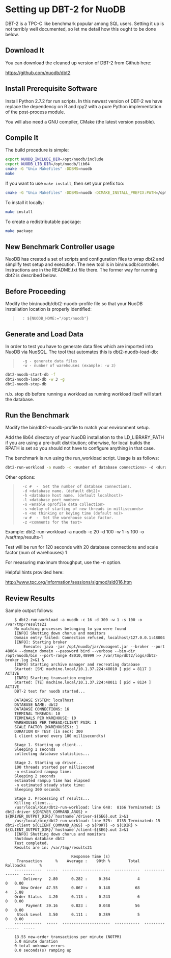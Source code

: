 # Setting up DBT-2  for NuoDB
DBT-2 is a TPC-C like benchmark popular among SQL users. Setting it up is not
terribly well documented, so let me detail how this ought to be done below.
## Download It
You can download the cleaned up version of DBT-2 from Github here:

  https://github.com/nuodb/dbt2

## Install Prerequisite Software

Install Python 2.7.2 for run scripts. 
In this newest version of DBT-2 we have replace the dependency on R and rpy2 with a
pure Python implementation of the post-process module.

You will also need a GNU compiler, CMake (the latest version possible).

## Compile It
The build procedure is simple:

```bash
export NUODB_INCLUDE_DIR=/opt/nuodb/include
export NUODB_LIB_DIR=/opt/nuodb/lib64
cmake -G "Unix Makefiles" -DDBMS=nuodb
make
```

If you want to use `make install`, then set your prefix too:

```bash
cmake -G "Unix Makefiles" -DDBMS=nuodb -DCMAKE_INSTALL_PREFIX:PATH=/opt/local/dbt -DCMAKE_BUILD_TYPE=Debug
```

To install it locally:

```bash
make install
```

To create a redistributable package:

```bash
make package
```

## New Benchmark Controller usage

NuoDB has created a set of scripts and configuration files to wrap
dbt2 and simplify test setup and execution.  The new tool is in
bin/nuodb/controller.  Instructions are in the README.txt file there.
The former way for running dbt2 is described below.

## Before Proceeding

Modify the bin/nuodb/dbt2-nuodb-profile file so that your NuoDB installation
location is properly identified:

>       : ${NUODB_HOME:="/opt/nuodb"}

## Generate and Load Data
In order to test you have to generate data files which are imported into NuoDB
via NuoSQL. The tool that automates this is dbt2-nuodb-load-db:

>       -g - generate data files
>       -w - number of warehouses (example: -w 3)

```bash
dbt2-nuodb-start-db -f
dbt2-nuodb-load-db -w 3 -g
dbt2-nuodb-stop-db
```

n.b. stop db before running a workload as running workload itself will start the database.
## Run the Benchmark
Modify the bin/dbt2-nuodb-profile to match your environment setup.

Add the lib64 directory of your NuoDB installation to the LD_LIBRARY_PATH if you
are using a pre-built distribution; otherwise, for local builds the RPATH is set
so you should not have to configure anything in that case.

The benchmark is run using the run_workload script. Usage is as follows:

```bash
dbt2-run-workload -a nuodb -c <number of database connections> -d <duration of test> -w <number of warehouses>
```

Other options:

>       -c #  -  Set the number of database connections.
>       -d <database name. (default dbt2)>
>       -h <database host name. (default localhost)>
>       -l <database port number>
>       -o <enable oprofile data collection>
>       -s <delay of starting of new threads in milliseconds>
>       -n <no thinking or keying time (default no)>
>       -w #  -  Set the warehouse scale factor.
>       -z <comments for the test>

Example: dbt2-run-workload -a nuodb -c 20 -d 100 -w 1 -s 100 -o /var/tmp/results-1

Test will be run for 120 seconds with 20 database connections and scale factor (num of warehouses) 1

For measuring maximum throughput, use the -n option.

Helpful hints provided here:

http://www.tpc.org/information/sessions/sigmod/sld016.htm

## Review Results

Sample output follows:

        $ dbt2-run-workload -a nuodb -c 16 -d 300 -w 1 -s 100 -o /var/tmp/results21 
        No matching processes belonging to you were found
        [INFO] Shutting down chorus and monitors
        Domain entry failed: Connection refused, localhost/127.0.0.1:48004
        [INFO]: Starting broker
        	Execute: java -jar /opt/nuodb/jar/nuoagent.jar --broker --port 48004 --domain domain --password bird --verbose --bin-dir /opt/nuodb/bin --port-range 48010,48999 >> /var/tmp/dbt2/logs/dbt2-broker.log 2>&1 &
        [INFO] Starting archive manager and recreating database
        Started: [SM] machine.local/10.1.37.224:48010 [ pid = 8117 ] ACTIVE
        [INFO] Starting transaction engine
        Started: [TE] machine.local/10.1.37.224:48011 [ pid = 8124 ] ACTIVE
        DBT-2 test for nuodb started...

        DATABASE SYSTEM: localhost
        DATABASE NAME: dbt2
        DATABASE CONNECTIONS: 16
        TERMINAL THREADS: 10
        TERMINALS PER WAREHOUSE: 10
        WAREHOUSES PER THREAD/CLIENT PAIR: 1
        SCALE FACTOR (WAREHOUSES): 1
        DURATION OF TEST (in sec): 300
        1 client stared every 100 millisecond(s)

        Stage 1. Starting up client...
        Sleeping 1 seconds
        collecting database statistics...

        Stage 2. Starting up driver...
        100 threads started per millisecond
        -n estimated rampup time: 
        Sleeping 2 seconds
        estimated rampup time has elapsed
        -n estimated steady state time: 
        Sleeping 300 seconds

        Stage 3. Processing of results...
        Killing client...
        /usr/local/bin/dbt2-run-workload: line 648:  8166 Terminated: 15          dbt2-driver ${DRIVER_COMMAND_ARGS} > ${DRIVER_OUTPUT_DIR}/`hostname`/driver-${SEG}.out 2>&1
        /usr/local/bin/dbt2-run-workload: line 575:  8135 Terminated: 15          dbt2-client ${CLIENT_COMMAND_ARGS} -p ${PORT} -o ${CDIR} > ${CLIENT_OUTPUT_DIR}/`hostname`/client-${SEG}.out 2>&1
        [INFO] Shutting down chorus and monitors
        Shutdown database dbt2
        Test completed.
        Results are in: /var/tmp/results21

                                 Response Time (s)
         Transaction      %    Average :    90th %        Total        Rollbacks      %
        ------------  -----  ---------------------  -----------  ---------------  -----
            Delivery   2.80      0.282 :     0.364            4                0   0.00
           New Order  47.55      0.067 :     0.148           68                4   5.88
        Order Status   4.20      0.113 :     0.243            6                0   0.00
             Payment  39.16      0.023 :     0.048           56                0   0.00
         Stock Level   3.50      0.111 :     0.289            5                0   0.00
        ------------  -----  ---------------------  -----------  ---------------  -----

        13.55 new-order transactions per minute (NOTPM)
        5.0 minute duration
        0 total unknown errors
        0.0 seconds(s) ramping up

